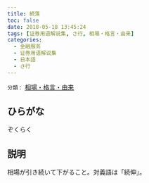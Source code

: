 ```yaml
---
title: 続落
toc: false
date: 2018-05-18 13:45:24
tags: [证券用语解说集, さ行, 相場・格言・由来]
categories:
  - 金融服务
  - 证券用语解说集
  - 日本語
  - さ行
---
```


`分類：` [相場・格言・由来](/tags/相場・格言・由来/)

## ひらがな

ぞくらく

## 説明

相場が引き続いて下がること。対義語は「続伸」。
